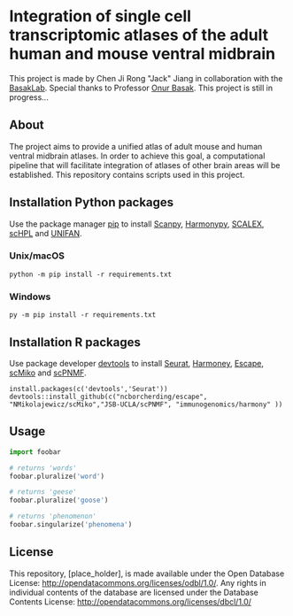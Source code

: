 # Integration of single cell transcriptomic atlases of the adult human and mouse ventral midbrain
This project is made by Chen Ji Rong "Jack" Jiang in collaboration with the [BasakLab](https://basaklab.com/). Special thanks to Professor [Onur Basak](https://www.linkedin.com/in/onur-basak-a2b96468). This project is still in progress...

## About

The project aims to provide a unified atlas of adult mouse and human ventral midbrain atlases. In order to achieve this goal, a computational pipeline that will facilitate integration of atlases of other brain areas will be established. This repository contains scripts used in this project.

## Installation Python packages

Use the package manager [pip](https://pip.pypa.io/en/stable/) to install [Scanpy](https://scanpy.readthedocs.io/en/stable/), [Harmonypy](https://github.com/slowkow/harmonypy), [SCALEX](https://github.com/jsxlei/SCALEX), [scHPL](https://github.com/lcmmichielsen/scHPL) and [UNIFAN](https://github.com/doraadong/UNIFAN).

### Unix/macOS
```
python -m pip install -r requirements.txt
```

### Windows
```
py -m pip install -r requirements.txt
```

## Installation R packages
Use package developer [devtools](https://www.r-project.org/nosvn/pandoc/devtools.html) to install [Seurat](https://satijalab.org/seurat/), [Harmoney](https://github.com/immunogenomics/harmony), [Escape](https://github.com/ncborcherding/escape), [scMiko](https://github.com/NMikolajewicz/scMiko) and [scPNMF](https://github.com/JSB-UCLA/scPNMF).
```
install.packages(c('devtools','Seurat'))
devtools::install_github(c("ncborcherding/escape", "NMikolajewicz/scMiko","JSB-UCLA/scPNMF", "immunogenomics/harmony" ))
```

## Usage

```python
import foobar

# returns 'words'
foobar.pluralize('word')

# returns 'geese'
foobar.pluralize('goose')

# returns 'phenomenon'
foobar.singularize('phenomena')
```

## License
This repository, [place_holder], is made available under the Open Database License: <http://opendatacommons.org/licenses/odbl/1.0/>. Any rights in individual contents of the database are licensed under the Database Contents License: <http://opendatacommons.org/licenses/dbcl/1.0/>
